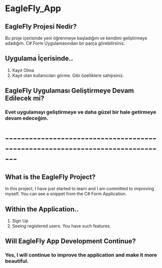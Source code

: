 # EagleFly_App

## EagleFly Projesi Nedir?
Bu proje içerisinde yeni öğrenmeye başladığım ve kendimi geliştirmeye adadığım.
C# Form Uygulamasından bir parça görebilirsiniz.

## Uygulama İçerisinde..
1. Kayıt Olma
2. Kayıt olan kullanıcıları görme.
Gibi özelliklere sahipsiniz.

## EagleFly Uygulaması Geliştirmeye Devam Edilecek mi?
### Evet uygulamayı geliştirmeye ve daha güzel bir hale getirmeye devam edeceğim.

# ------------------------------------------------------------------------------- #

## What is the EagleFly Project?
In this project, I have just started to learn and I am committed to improving myself.
You can see a snippet from the C# Form Application.

## Within the Application..
1. Sign Up
2. Seeing registered users.
You have such features.

## Will EagleFly App Development Continue?
### Yes, I will continue to improve the application and make it more beautiful.
